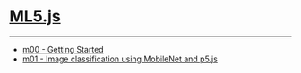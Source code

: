 # [ML5.js](https://ml5js.org/)


---

- [m00 - Getting Started](./ml5/m00.md)
- [m01  - Image classification using MobileNet and p5.js](./ml5/m01.md)

